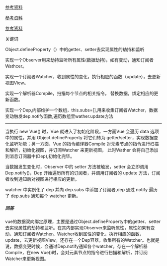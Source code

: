 [参考资料](https://www.cnblogs.com/canfoo/p/6891868.html)


[参考资料](https://juejin.im/post/593021272f301e0058273468#heading-15)

[参考资料](https://juejin.im/entry/585b5a198d6d810065d1a29e)

关键词

Object.defineProperty（）中的getter、setter去实现属性的劫持和监听

实现一个Observer用来劫持监听所有属性(数据劫持)，如有变动，通知订阅者Wathcer。

实现一个订阅者Watcher，收到属性的变化，执行相应的函数（update），去更新视图View。

实现一个解析器Compile，扫描每个节点的相关指令， 替换数据，绑定相应的更新函数。

实现一个Dep,内部维护一个数组，this.subs=[],用来收集订阅者Watcher，数据变动触发dep.notify函数,遍历数组里wather.update方法

----

当执行 new Vue() 时，Vue 就进入了初始化阶段，一方面Vue 会遍历 data 选项中的属性，并用 Object.defineProperty 将它们转为 getter/setter，实现数据变化监听功能；另一方面，Vue 的指令编译器Compile 对元素节点的指令进行扫描和解析，初始化视图，并订阅Watcher 来更新视图， 此时Wather 会将自己添加到消息订阅器中(Dep),初始化完毕。

当数据发生变化时，Observer 中的 setter 方法被触发，setter 会立即调用Dep.notify()，Dep 开始遍历所有的订阅者，并调用订阅者的 update 方法，订阅者收到通知后对视图进行相应的更新。



watcher 中实例化了 dep 并向 dep.subs 中添加了订阅者,dep 通过 notify 遍历了 dep.subs 通知每个 watcher 更新。

##### 回答

vue的数据双向绑定原理，主要是通过Object.defineProperty中的getter、setter去实现属性的劫持和监听。在其内部实现Observer来监听属性，属性如果有变动，通知订阅者Watcher。Watcher收到属性的变化，执行相应的函数，update，去更新视图View。还存在一个Dep容器，收集所有的Watcher。也就是说，数据变更时候，会通过Dep.notify通知各个watcher。存在一个解析器Compile，在new Vue()时，会对元素节点的指令进行扫描和解析，并订阅Watcher来更新视图。